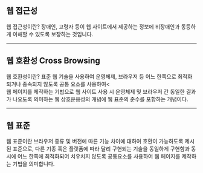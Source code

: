 <h2>웹 접근성</h2>
<p> 웹 접근성이란? 장애인, 고령자 등이 웹 사이트에서 제공하는 정보에 비장애인과 동등하게 이해할 수 있도록 보장하는 것입니다.</p>
<hr>

<h2>웹 호환성 Cross Browsing</h2>
<p> 웹 호환성이란? 표준 웹 기술을 사용하여 운영체제, 브라우저 등 어느 한쪽으로 최적화되거나 종속되지 않도록 공통 요소를 사용하여<<br>
    웹 페이지를 제작하는 기법으로 웹 사이트 사용 시 운영체제 및 브라우저 간 동일한 결과가 나오도록 의미하는 웹 상호운용성의 개념에
    웹 표준의 준수를 포함하는 개념이다.
<hr>

<h2>웹 표준</h2>
<p>웹 표준이란 브라우저 종류 및 버전에 따른 기능 차이에 대하여 호환이 가능하도록 제시된 표준으로, 다른 기종 혹은 플랫폼에 따라
   달리 구현되는 기술을 동일하게 구현함과 동시에 어느 한쪽에 최적화되어 치우치지 않도록 공통요소를 사용하여 웹 페이지를 제작하는 기법을
   의미합니다. </p>
